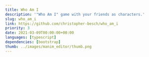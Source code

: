 ```yaml
---
title: Who Am I
description: '"Who Am I" game with your friends as characters.'
slug: who_am_i
link: https://github.com/christopher-besch/who_am_i
priority: 3
date: 2021-03-09T00:00:00+00:00
languages: [typescript]
dependencies: [bootstrap]
thumb: ../images/manim_editor/thumb.png
---
```


